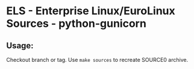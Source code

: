 # ELS - Enterprise Linux/EuroLinux Sources - python-gunicorn
 
## Usage:
  Checkout branch or tag. Use `make sources` to recreate  SOURCE0 archive.
